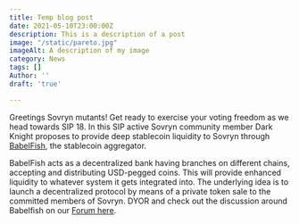 ```yaml
---
title: Temp blog post
date: 2021-05-10T23:00:00Z
description: This is a description of a post
image: "/static/pareto.jpg"
imageAlt: A description of my image
category: News
tags: []
Author: ''
draft: 'true'

---
```

Greetings Sovryn mutants! Get ready to exercise your voting freedom as we head towards SIP 18. In this SIP active Sovryn community member Dark Knight proposes to provide deep stablecoin liquidity to Sovryn through [BabelFish](https://babelfish.money/), the stablecoin aggregator.

BabelFish acts as a decentralized bank having branches on different chains, accepting and distributing USD-pegged coins. This will provide enhanced liquidity to whatever system it gets integrated into. The underlying idea is to launch a decentralized protocol by means of a private token sale to the committed members of Sovryn. DYOR and check out the discussion around Babelfish on our [Forum here](https://forum.sovryn.app/t/drafting-a-sip-for-babelfish/734).